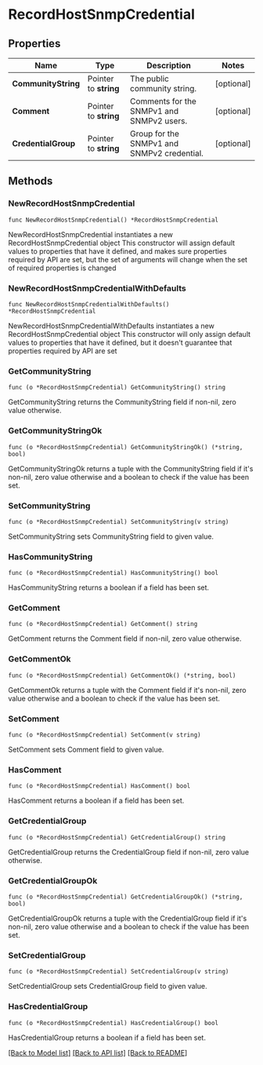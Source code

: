 # RecordHostSnmpCredential

## Properties

Name | Type | Description | Notes
------------ | ------------- | ------------- | -------------
**CommunityString** | Pointer to **string** | The public community string. | [optional] 
**Comment** | Pointer to **string** | Comments for the SNMPv1 and SNMPv2 users. | [optional] 
**CredentialGroup** | Pointer to **string** | Group for the SNMPv1 and SNMPv2 credential. | [optional] 

## Methods

### NewRecordHostSnmpCredential

`func NewRecordHostSnmpCredential() *RecordHostSnmpCredential`

NewRecordHostSnmpCredential instantiates a new RecordHostSnmpCredential object
This constructor will assign default values to properties that have it defined,
and makes sure properties required by API are set, but the set of arguments
will change when the set of required properties is changed

### NewRecordHostSnmpCredentialWithDefaults

`func NewRecordHostSnmpCredentialWithDefaults() *RecordHostSnmpCredential`

NewRecordHostSnmpCredentialWithDefaults instantiates a new RecordHostSnmpCredential object
This constructor will only assign default values to properties that have it defined,
but it doesn't guarantee that properties required by API are set

### GetCommunityString

`func (o *RecordHostSnmpCredential) GetCommunityString() string`

GetCommunityString returns the CommunityString field if non-nil, zero value otherwise.

### GetCommunityStringOk

`func (o *RecordHostSnmpCredential) GetCommunityStringOk() (*string, bool)`

GetCommunityStringOk returns a tuple with the CommunityString field if it's non-nil, zero value otherwise
and a boolean to check if the value has been set.

### SetCommunityString

`func (o *RecordHostSnmpCredential) SetCommunityString(v string)`

SetCommunityString sets CommunityString field to given value.

### HasCommunityString

`func (o *RecordHostSnmpCredential) HasCommunityString() bool`

HasCommunityString returns a boolean if a field has been set.

### GetComment

`func (o *RecordHostSnmpCredential) GetComment() string`

GetComment returns the Comment field if non-nil, zero value otherwise.

### GetCommentOk

`func (o *RecordHostSnmpCredential) GetCommentOk() (*string, bool)`

GetCommentOk returns a tuple with the Comment field if it's non-nil, zero value otherwise
and a boolean to check if the value has been set.

### SetComment

`func (o *RecordHostSnmpCredential) SetComment(v string)`

SetComment sets Comment field to given value.

### HasComment

`func (o *RecordHostSnmpCredential) HasComment() bool`

HasComment returns a boolean if a field has been set.

### GetCredentialGroup

`func (o *RecordHostSnmpCredential) GetCredentialGroup() string`

GetCredentialGroup returns the CredentialGroup field if non-nil, zero value otherwise.

### GetCredentialGroupOk

`func (o *RecordHostSnmpCredential) GetCredentialGroupOk() (*string, bool)`

GetCredentialGroupOk returns a tuple with the CredentialGroup field if it's non-nil, zero value otherwise
and a boolean to check if the value has been set.

### SetCredentialGroup

`func (o *RecordHostSnmpCredential) SetCredentialGroup(v string)`

SetCredentialGroup sets CredentialGroup field to given value.

### HasCredentialGroup

`func (o *RecordHostSnmpCredential) HasCredentialGroup() bool`

HasCredentialGroup returns a boolean if a field has been set.


[[Back to Model list]](../README.md#documentation-for-models) [[Back to API list]](../README.md#documentation-for-api-endpoints) [[Back to README]](../README.md)


